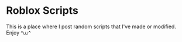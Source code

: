 # Roblox Scripts

This is a place where I post random scripts that I've made or modified.
Enjoy ^⩊^
